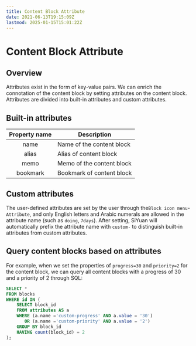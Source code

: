 ```yaml
---
title: Content Block Attribute
date: 2021-06-13T19:15:09Z
lastmod: 2025-01-15T15:01:22Z
---
```


# Content Block Attribute

## Overview

Attributes exist in the form of key-value pairs. We can enrich the connotation of the content block by setting attributes on the content block. Attributes are divided into built-in attributes and custom attributes.

## Built-in attributes

|Property name|Description|
| :-------------: | ---------------------------|
|name|Name of the content block|
|alias|Alias of content block|
|memo|Memo of the content block|
|bookmark|Bookmark of content block|

## Custom attributes

The user-defined attributes are set by the user through the <kbd>​`Block icon menu`​</kbd>​ -<kbd>​`Attribute`​</kbd>​, and only English letters and Arabic numerals are allowed in the attribute name (such as `doing`​, `7days`​). After setting, SiYuan will automatically prefix the attribute name with `custom-`​ to distinguish built-in attributes from custom attributes.

## Query content blocks based on attributes

For example, when we set the properties of `progress=30` and `priority=2` for the content block, we can query all content blocks with a progress of 30 and a priority of 2 through SQL:

```sql
SELECT *
FROM blocks
WHERE id IN (
    SELECT block_id
    FROM attributes AS a
    WHERE (a.name ='custom-progress' AND a.value = '30')
       OR (a.name ='custom-priority' AND a.value = '2')
    GROUP BY block_id
    HAVING count(block_id) = 2
);
```
